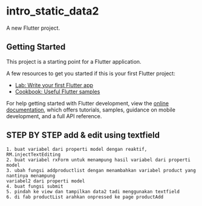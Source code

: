 # intro_static_data2

A new Flutter project.

## Getting Started

This project is a starting point for a Flutter application.

A few resources to get you started if this is your first Flutter project:

- [Lab: Write your first Flutter app](https://docs.flutter.dev/get-started/codelab)
- [Cookbook: Useful Flutter samples](https://docs.flutter.dev/cookbook)

For help getting started with Flutter development, view the
[online documentation](https://docs.flutter.dev/), which offers tutorials,
samples, guidance on mobile development, and a full API reference.

## STEP BY STEP add & edit using textfield

```
1. buat variabel dari properti model dengan reaktif, RM.injectTextEditing
2. buat variabel rxForm untuk menampung hasil variabel dari properti model
3. ubah fungsi addproductlist dengan menambahkan variabel product yang nantinya menampung
variabel2 dari properti model
4. buat fungsi submit
5. pindah ke view dan tampilkan data2 tadi menggunakan textfield
6. di fab productList arahkan onpressed ke page productAdd

```
